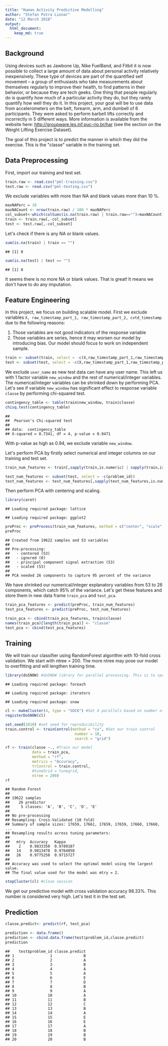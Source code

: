 ```yaml
---
title: "Human Activity Predictive Modelling"
author: "Stefan Putra Lionar"
date: "12 March 2018"
output:
  html_document:
    keep_md: true
---
```




## Background

Using devices such as Jawbone Up, Nike FuelBand, and Fitbit it is now possible to collect a large amount of data about personal activity relatively inexpensively. These type of devices are part of the quantified self movement – a group of enthusiasts who take measurements about themselves regularly to improve their health, to find patterns in their behavior, or because they are tech geeks. One thing that people regularly do is quantify how much of a particular activity they do, but they rarely quantify how well they do it. In this project, your goal will be to use data from accelerometers on the belt, forearm, arm, and dumbell of 6 participants. They were asked to perform barbell lifts correctly and incorrectly in 5 different ways. More information is available from the website here: http://groupware.les.inf.puc-rio.br/har (see the section on the Weight Lifting Exercise Dataset).

The goal of this project is to predict the manner in which they did the exercise. This is the "classe" variable in the training set. 

## Data Preprocessing

First, import our training and test set.


```r
train.raw <- read.csv("pml-training.csv")
test.raw <- read.csv("pml-testing.csv")
```

We exclude variables with more than NA and blank values more than 10 %.


```r
maxNAPerc = 10
maxNACount <- nrow(train.raw) / 100 * maxNAPerc
col_subset<-which(colSums(is.na(train.raw) | train.raw=="")>maxNACount)
train <- train.raw[,-col_subset]
test <- test.raw[,-col_subset]
```

Let's check if there is any NA or blank values.

```r
sum(is.na(train) | train == "")
```

```
## [1] 0
```

```r
sum(is.na(test) | test == "")
```

```
## [1] 0
```

It seems there is no more NA or blank values. That is great! It means we don't have to do any imputation.

## Feature Engineering

In this project, we focus on building scalable model. First we exclude variables `X, raw_timestamp_part_1, raw_timestamp_part_2, cvtd_timestamp` due to the following reasons:

1. Those variables are not good indicators of the response variable
2. Those variables are series, hence it may worsen our model by introducing bias. Our model should focus to work on independent sample.


```r
train <- subset(train, select = -c(X,raw_timestamp_part_1,raw_timestamp_part_2, cvtd_timestamp))
test <- subset(test, select = -c(X,raw_timestamp_part_1,raw_timestamp_part_2, cvtd_timestamp))
```


We exclude `user_name` as new test data can have any user name. This left us with 1 factor variable `new_window` and the rest of numerical/integer variables. The numerical/integer variables can be shrinked down by performing PCA. Let's see if variable `new_window` has significant effect to response variable `classe` by performing chi-squared test.


```r
contingency_table <- table(train$new_window, train$classe)
chisq.test(contingency_table)
```

```
## 
## 	Pearson's Chi-squared test
## 
## data:  contingency_table
## X-squared = 0.7341, df = 4, p-value = 0.9471
```

With p-value as high as 0.94, we exclude variable `new_window`.

Let's perform PCA by firstly select numerical and integer columns on our training and test set.



```r
train_num_features <- train[,sapply(train,is.numeric) | sapply(train,is.integer)]

test_num_features <- subset(test, select = -c(problem_id))
test_num_features <- test_num_features[,sapply(test_num_features,is.numeric) | sapply(test_num_features,is.integer)]
```

Then perform PCA with centering and scaling.


```r
library(caret)
```

```
## Loading required package: lattice
```

```
## Loading required package: ggplot2
```

```r
preProc <- preProcess(train_num_features, method = c("center", "scale","pca"), thres=0.95)
preProc
```

```
## Created from 19622 samples and 53 variables
## 
## Pre-processing:
##   - centered (53)
##   - ignored (0)
##   - principal component signal extraction (53)
##   - scaled (53)
## 
## PCA needed 26 components to capture 95 percent of the variance
```

We have shrinked our numerical/integer explanatory variables from 53 to 26 components, which catch 95% of the variance. Let's get these features and store them in new data frame `train_pca` and `test_pca`.


```r
train_pca_features <- predict(preProc, train_num_features)
test_pca_features <- predict(preProc, test_num_features)

train_pca <- cbind(train_pca_features, train$classe)
names(train_pca)[length(train_pca)] <- "classe"
test_pca <- cbind(test_pca_features)
```

## Training

We will train our classifier using RandomForest algorithm with 10-fold cross validation. We start with ntree = 200. The more ntree may pose our model to overfitting and will lengthen training time.


```r
library(doSNOW) #doSNOW library for parallel processing. This is to speed up training process.
```

```
## Loading required package: foreach
```

```
## Loading required package: iterators
```

```
## Loading required package: snow
```

```r
cl <- makeCluster(4, type = "SOCK") #Set 4 parallels based on number of processor cores
registerDoSNOW(cl)

set.seed(1010) #set seed for reproducibility
train.control <- trainControl(method = "cv", #Set our train control
                               number = 10,
                               search = "grid")

rf <- train(classe ~., #Train our model
            data = train_pca,
            method = "rf",
            metrics = "Accuracy",
            trControl = train.control,
            #tuneGrid = tunegrid,
            ntree = 200)
rf
```

```
## Random Forest 
## 
## 19622 samples
##    26 predictor
##     5 classes: 'A', 'B', 'C', 'D', 'E' 
## 
## No pre-processing
## Resampling: Cross-Validated (10 fold) 
## Summary of sample sizes: 17659, 17661, 17659, 17659, 17660, 17660, ... 
## Resampling results across tuning parameters:
## 
##   mtry  Accuracy   Kappa    
##    2    0.9833350  0.9789187
##   14    0.9813478  0.9764050
##   26    0.9775258  0.9715727
## 
## Accuracy was used to select the optimal model using the largest value.
## The final value used for the model was mtry = 2.
```

```r
stopCluster(cl) #close session
```

We get our predictive model with cross validation accuracy 98.33%. This number is considered very high. Let's test it in the test set.

## Prediction


```r
classe.predict<- predict(rf, test_pca)

prediction <- data.frame()
prediction <- cbind.data.frame(test$problem_id,classe.predict)
prediction
```

```
##    test$problem_id classe.predict
## 1                1              B
## 2                2              A
## 3                3              B
## 4                4              A
## 5                5              A
## 6                6              E
## 7                7              D
## 8                8              B
## 9                9              A
## 10              10              A
## 11              11              B
## 12              12              C
## 13              13              B
## 14              14              A
## 15              15              E
## 16              16              E
## 17              17              A
## 18              18              B
## 19              19              B
## 20              20              B
```

